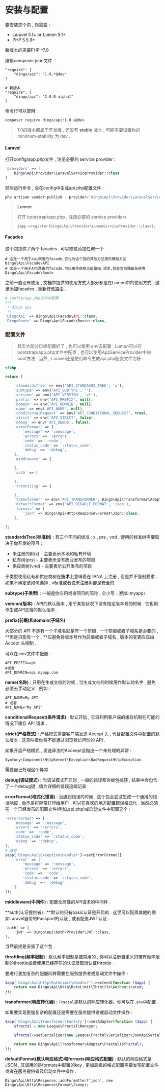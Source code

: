 # 安装与配置

要安装这个包 , 你需要 :

* Laravel 5.1+ or Lumen 5.1+
* PHP 5.5.9+

新版本的需要PHP ^7.0

编辑composer.json文件

```
"require": {
    "dingo/api": "1.0.*@dev"
}

# 新版本
"require": {
    "dingo/api": "2.0.0-alpha1"
}
```

命令行可以使用 :

```
composer require dingo/api:1.0.x@dev
```

> 1.0的版本都属于开发版 , 还没有 **stable** 版本 , 可能需要设置你的 minimum-stability 为 dev .

#### Laravel

打开config/app.php文件 , 注册必要的 service provider  :

```php
'providers' => [ 
    Dingo\Api\Provider\LaravelServiceProvider::class
]
```

然后运行命令 , 会在config中生成api.php配置文件 :

```php
php artisan vendor:publish --provider="Dingo\Api\Provider\LaravelServiceProvider"
```

> **Lumen**
>
> 打开 bootstrap/app.php , 注册必要的 service providers
>
> ```
> $app->register(Dingo\Api\Provider\LumenServiceProvider::class);
> ```

#### Facades

这个包提供了两个 facades . 可以随意添加任何一个

```
# 这是一个用于api调度的facade,它也为这个包的其他方法提供辅助方法
Dingo\Api\Facade\API
# 这是一个用于API路由的facade,可以用作获取当前路由,请求,检查当前路由名称等
Dingo\Api\Facade\Route
```

之前一直没有使用 , 文档中提供的使用方式大部分都是在Lumen中的使用方式 . 这里添加facades , 重新修改路由 . 

```php
# config/app.php文件中配置
/**
 * dingo api
 */
'DingoApi' => Dingo\Api\Facade\API::class,
'DingoRoute' => Dingo\Api\Facade\Route::class,
```

### 配置文件

> 其实大部分已经配置好了 , 也可以使用.env去配置 , Lumen可以在bootstrap/app.php文件中配置 , 也可以使用AppServiceProvider中的boot方法 . 当然 , Laravel还是使用命令生成api.php配置文件为好 .

```php
<?php

return [

    'standardsTree' => env('API_STANDARDS_TREE', 'x'),
    'subtype' => env('API_SUBTYPE', ''),
    'version' => env('API_VERSION', 'v1'),
    'prefix' => env('API_PREFIX', null),
    'domain' => env('API_DOMAIN', null),
    'name' => env('API_NAME', null),
    'conditionalRequest' => env('API_CONDITIONAL_REQUEST', true),
    'strict' => env('API_STRICT', false),
    'debug' => env('API_DEBUG', false),
    'errorFormat' => [
        'message' => ':message',
        'errors' => ':errors',
        'code' => ':code',
        'status_code' => ':status_code',
        'debug' => ':debug',
    ],
    'middleware' => [

    ],
    'auth' => [

    ],
    'throttling' => [

    ],
    'transformer' => env('API_TRANSFORMER', Dingo\Api\Transformer\Adapter\Fractal::class),
    'defaultFormat' => env('API_DEFAULT_FORMAT', 'json'),
    'formats' => [
        'json' => Dingo\Api\Http\Response\Format\Json::class,
    ],

];
```

**standardsTree\(标准树\)** : 有三个不同的标准 : x , prs , vnd . 使用的标准树需要取决于你开发的项目 :

* 未注册的树\(x\) - 主要表示本地和私有环境
* 私有树\(prs\) - 主要表示没有商业发布的项目
* 供应商树\(vnd\) - 主要表示公开发布的项目

子类型使用私有和供应商树在**技术上**意味着在 IANA 上注册 , 但是并不强制要求 . 如果不确定该如何选择 , x标准或者说未注册树都是安全的 .

**subtype\(子类型\)** : 一般是你应用或者项目的简称 , 全小写 . \(例如:myapp\)

**version\(版本\)** : API的默认版本 , 用于某些状况下没有指定版本号的时候 . 它也用作生成API文档的默认版本 .

**prefix\(前缀\)和domain\(子域名\)**

大部分的 API 不是有一个子域名就是有一个前缀 . 一个前缀或者子域名是必要的 , **但是只能有一个 . **应避免将版本号作为前缀或者子域名 , 版本的变更应该由 Accept 头控制 .

可以在.env文件中配置 :

```
API_PREFIX=api
#或者
API_DOMAIN=api.myapp.com
```

**name\(名称\)** : 只用在生成文档的时候 , 当生成文档的时候用作默认的名字 , 避免必须去手动定义 . 例如 :

```
API_NAME=My API
# 或者
API_NAME="My API"
```

**conditionalRequest\(条件请求\)** : 默认开启 , 它将利用客户端的缓存机制在可能的情况下缓存 API 请求 .

**strict\(严格模式\)** : 严格模式需要客户端发送 Accept 头 , 代替配置文件中配置的默认版本 . 这意味着你将不能通过浏览器访问你的 API .

如果开启严格模式 , 发送非法的Acceept会抛出一个未处理的异常 :

```
Symfony\Component\HttpKernel\Exception\BadRequestHttpException
```

需要自己处理这个异常 .

**debug\(调试模式\)** : 当调试模式开启时 , 一般的错误都会被包捕获 , 结果中会包含了一个debug键 , 值为详细的错误追踪记录 .

**errorFormat\(格式化错误\)** : 当遇到错误的时候 , 这个包会尝试生成一个通用的错误响应 , 而不是将异常打印给用户 . 可以在喜欢的地方配置错误格式化 . 当然必须在一个已经发布的配置文件\(例如,api.php\)或启动文件中配置这个 :

```php
'errorFormat' => [
    'message' => ':message',
    'errors' => ':errors',
    'code' => ':code',
    'status_code' => ':status_code',
    'debug' => ':debug',
],
# 或者
$app['Dingo\Api\Exception\Handler']->setErrorFormat([
    'error' => [ 
        'message' => ':message', 
        'errors' => ':errors', 
        'code' => ':code', 
        'status_code' => ':status_code', 
        'debug' => ':debug'
    ] 
]);
```

**middleware\(中间件\)** : 配置全局性的API请求的中间件 .

**auth\(认证提供者\) : **默认的只有basic认证是开启的 . 这里可以配置其他的例如Laravel自带的Passport的认证 , 或者配置JWT认证 .

```
'auth' => [
    'jwt' => Dingo\Api\Auth\Provider\JWT::class,
],
```

当然前提是安装了这个包 .

**throttling\(频率限制\)** : 默认频率限制是被禁用的 , 你可以注册自定义的带有频率限制的throttle或者使用已经存在的认证及取消认证throttle .

要进行更加复杂的配置同样需要在服务提供者或启动文件中操作 :

```php
$app['Dingo\Api\Http\RateLimit\Handler']->extend(function ($app) {
    return new Dingo\Api\Http\RateLimit\Throttle\Authenticated;
});
```

**transformer\(响应转化器\)** : `Fractal`是默认的响应转化器。你可以在`.env`中配置 .

如果要实现更加复杂的配置还是需要在服务提供者或启动文件操作 :

```php
$app['Dingo\Api\Transformer\Factory']->setAdapter(function ($app) {
    $fractal = new League\Fractal\Manager;

    $fractal->setSerializer(new League\Fractal\Serializer\JsonApiSerializer);

    return new Dingo\Api\Transformer\Adapter\Fractal($fractal);
});
```

**defaultFormat\(默认响应格式\)和formats\(响应格式配置\)** : 默认的响应格式是JSON , 其调用的是formats中配置的key . 更加高级的格式配置需要发布配置文件或者在服务提供者及启动文件中操作 .

```
Dingo\Api\Http\Response::addFormatter('json', new Dingo\Api\Http\Response\Format\Jsonp);
```




